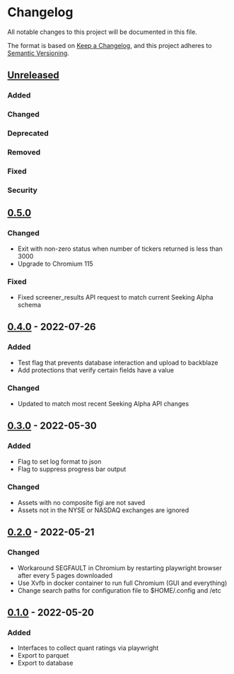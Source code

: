 # Changelog
All notable changes to this project will be documented in this file.

The format is based on [Keep a Changelog](https://keepachangelog.com/en/1.0.0/),
and this project adheres to [Semantic Versioning](https://semver.org/spec/v2.0.0.html).

## [Unreleased]
### Added

### Changed

### Deprecated

### Removed

### Fixed

### Security

## [0.5.0]
### Changed
- Exit with non-zero status when number of tickers returned is less than 3000
- Upgrade to Chromium 115

### Fixed
- Fixed screener_results API request to match current Seeking Alpha schema

## [0.4.0] - 2022-07-26
### Added
- Test flag that prevents database interaction and upload to backblaze
- Add protections that verify certain fields have a value

### Changed
- Updated to match most recent Seeking Alpha API changes

## [0.3.0] - 2022-05-30
### Added
- Flag to set log format to json
- Flag to suppress progress bar output

### Changed
- Assets with no composite figi are not saved
- Assets not in the NYSE or NASDAQ exchanges are ignored

## [0.2.0] - 2022-05-21
### Changed
- Workaround SEGFAULT in Chromium by restarting playwright browser after
  every 5 pages downloaded
- Use Xvfb in docker container to run full Chromium (GUI and everything)
- Change search paths for configuration file to $HOME/.config and /etc

## [0.1.0] - 2022-05-20
### Added
- Interfaces to collect quant ratings via playwright
- Export to parquet
- Export to database

[Unreleased]: https://github.com/penny-vault/import-sa-quant-rank/compare/v0.5.0...HEAD
[0.5.0]: https://github.com/penny-vault/import-sa-quant-rank/compare/v0.4.0...v0.5.0
[0.4.0]: https://github.com/penny-vault/import-sa-quant-rank/compare/v0.3.0...v0.4.0
[0.3.0]: https://github.com/penny-vault/import-sa-quant-rank/compare/v0.2.0...v0.3.0
[0.2.0]: https://github.com/penny-vault/import-sa-quant-rank/compare/v0.1.0...v0.2.0
[0.1.0]: https://github.com/penny-vault/import-sa-quant-rank/releases/tag/v0.1.0

